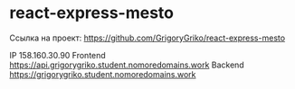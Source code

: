 # react-express-mesto

Ссылка на проект: https://github.com/GrigoryGriko/react-express-mesto

IP 158.160.30.90
Frontend https://api.grigorygriko.student.nomoredomains.work
Backend https://grigorygriko.student.nomoredomains.work